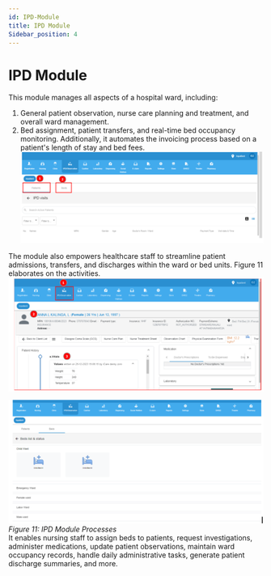 ```yaml
---
id: IPD-Module
title: IPD Module
Sidebar_position: 4
---
```

# IPD Module

This module manages all aspects of a hospital ward, including:  
1. General patient observation, nurse care planning and treatment, and overall ward management.  
2. Bed assignment, patient transfers, and real-time bed occupancy monitoring. Additionally, it automates the invoicing process based on a patient's length of stay and bed fees.
  ![alt text](<../../static/img/IPD module1.PNG>)

The module also empowers healthcare staff to streamline patient admissions, transfers, and discharges within the ward or bed units. Figure 11 elaborates on the activities.
  ![alt text](<../../static/img/IPD module2.PNG>)

![alt text](<../../static/img/IPD module3.PNG>)
*Figure 11: IPD Module Processes*  
It enables nursing staff to assign beds to patients, request investigations, administer medications, update patient observations, maintain ward occupancy records, handle daily administrative tasks, generate patient discharge summaries, and more.  

